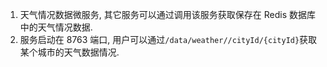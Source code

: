 1. 天气情况数据微服务, 其它服务可以通过调用该服务获取保存在 Redis 数据库中的天气情况数据. 
2. 服务启动在 8763 端口, 用户可以通过`/data/weather//cityId/{cityId}`获取某个城市的天气数据情况.

